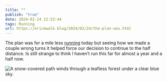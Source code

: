 ```yaml
---
title: ""
publish: "true"
date: 2024-02-24 22:53:44
tags: Running
url: https://ericmwalk.blog/2024/02/24/the-plan-was.html
---
```


The plan was for a mile less [running](https://strava.com/activities/10828560757) today but seeing how we made a couple wrong turns it helped force our decision to continue to the half distance. Is still strange to think I haven’t run this far for almost a year and a half now.

![A snow-covered path winds through a leafless forest under a clear blue sky.](https://ericmwalk.blog/uploads/2024/img-8002.jpeg)